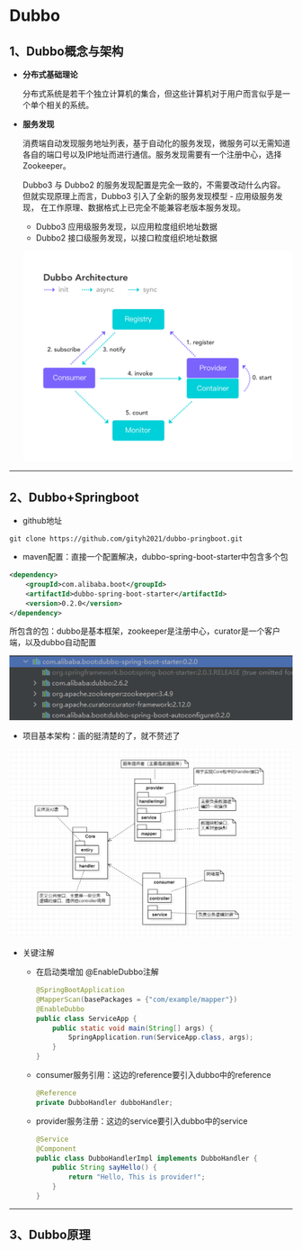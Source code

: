 # Dubbo

## 1、Dubbo概念与架构

* **分布式基础理论**

  分布式系统是若干个独立计算机的集合，但这些计算机对于用户而言似乎是一个单个相关的系统。

* **服务发现**

  消费端自动发现服务地址列表，基于自动化的服务发现，微服务可以无需知道各自的端口号以及IP地址而进行通信。服务发现需要有一个注册中心，选择Zookeeper。
  
  Dubbo3 与 Dubbo2 的服务发现配置是完全一致的，不需要改动什么内容。但就实现原理上而言，Dubbo3 引入了全新的服务发现模型 - 应用级服务发现， 在工作原理、数据格式上已完全不能兼容老版本服务发现。
  
  - Dubbo3 应用级服务发现，以应用粒度组织地址数据
  - Dubbo2 接口级服务发现，以接口粒度组织地址数据
  
  ![architecture](images/architecture.png)

---



## 2、Dubbo+Springboot

* github地址

``` shell
git clone https://github.com/gityh2021/dubbo-pringboot.git
```

* maven配置：直接一个配置解决，dubbo-spring-boot-starter中包含多个包

``` xml
<dependency>
    <groupId>com.alibaba.boot</groupId>
    <artifactId>dubbo-spring-boot-starter</artifactId>
    <version>0.2.0</version>
</dependency>
```

所包含的包：dubbo是基本框架，zookeeper是注册中心，curator是一个客户端，以及dubbo自动配置

![image-20210729094855684](images/image-20210729094855684.png)

* 项目基本架构：画的挺清楚的了，就不赘述了

![image-20210729102549931](images/image-20210729102549931.png)

* 关键注解

  * 在启动类增加 @EnableDubbo注解

    ```java
    @SpringBootApplication
    @MapperScan(basePackages = {"com/example/mapper"})
    @EnableDubbo
    public class ServiceApp {
        public static void main(String[] args) {
            SpringApplication.run(ServiceApp.class, args);
        }
    }
    ```

    

  * consumer服务引用：这边的reference要引入dubbo中的reference

    ```java
    @Reference
    private DubboHandler dubboHandler;
    ```

  * provider服务注册：这边的service要引入dubbo中的service

    ```java
    @Service
    @Component
    public class DubboHandlerImpl implements DubboHandler {
        public String sayHello() {
            return "Hello, This is provider!";
        }
    }
    ```

---



## 3、Dubbo原理


